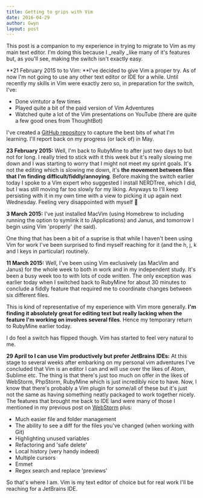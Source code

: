 ```yaml
---
title: Getting to grips with Vim
date: 2016-04-29
author: Gwyn
layout: post
---
```


This post is a companion to my experience in trying to migrate to Vim as my main text editor. I'm doing this because I _really _like many of it's features but, as you'll see, making the switch isn't exactly easy.

**21 February 2015 to to Vim: **I've decided to give Vim a proper try. As of now I'm not going to use any other text editor or IDE for a while. Until recently my skills in Vim were exactly zero so, in preparation for the switch, I've:

  * Done vimtutor a few times
  * Played quite a bit of the paid version of Vim Adventures
  * Watched quite a lot of the Vim presentations on YouTube (there are quite a few good ones from ThoughtBot)

I've created a [GitHub repository](https://github.com/gtvj/vim-cheatsheet) to capture the best bits of what I'm learning. I'll report back on my progress (or lack of) in May.

**23 February 2015:** Well, I'm back to RubyMine to after just two days to but not for long. I really tried to stick with it this week but it's really slowing me down and I was starting to worry that I might not meet my sprint goals. It's not the editing which is slowing me down, it's **the movement between files that I'm finding difficult/fiddly/annoying**. Before making the switch earlier today I spoke to a Vim expert who suggested I install NERDTree, which I did, but I was still moving far too slowly for my liking. Anyways to I'll keep persisting with it in my own time with a view to picking it up again next Wednesday. Feeling very disappointed with myself 🙁

**3 March 2015:** I've just installed MacVim (using Homebrew to including running the option to symlink it to /Applications) and Janus, and tomorrow I begin using Vim 'properly' (he said).

One thing that has been a bit of a suprise is that while I haven't been using Vim for work I've been surprised to find myself reaching for it (and the h, j, k and l keys in particular) routinely.

**11 March 2015:** Well, I've been using Vim exclusively (as MacVim and Janus) for the whole week to both in work and in my independent study. It's been a busy week too to with lots of code written. The only exception was earlier today when I switched back to RubyMine for about 30 minutes to conclude a fiddly feature that required me to coordinate changes between six different files.

This is kind of representative of my experience with Vim more generally. **I'm finding it absolutely great for editing text but really lacking when the feature I'm working on involves several files**. Hence my temporary return to RubyMine earlier today.

I do feel a switch has flipped though. Vim has started to feel very natural to me.

**29 April to I can use Vim productively but prefer JetBrains IDEs:** At this stage to several weeks after embarking on my personal vim adventures I've concluded that Vim is an editor I can and will use over the likes of Atom, Sublime etc. The thing is that there's just too much on offer in the likes of WebStorm, PhpStorm, RubyMine which is just incredibly nice to have. Now, I know that there's probably a Vim plugin for some/all of these but it's just not the same as having something neatly packaged to work together nicely. The features that brought me back to IDE land were many of those I mentioned in my previous post on [WebStorm](https://52.27.200.123/my-favourite-features-of-webstorm/) plus:

  * Much easier file and folder management
  * The ability to see a diff for the files you've changed (when working with Git)
  * Highlighting unused variables
  * Refactoring and 'safe delete'
  * Local history (very handy indeed)
  * Multiple cursors
  * Emmet
  * Regex search and replace 'previews'

So that's where I am. Vim is my text editor of choice but for real work I'll be reaching for a JetBrains IDE.